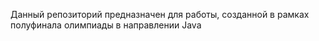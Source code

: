Данный репозиторий предназначен для работы, созданной в рамках полуфинала олимпиады в направлении Java
